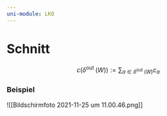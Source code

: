 ```yaml
---
uni-module: LKO
---
```


# Schnitt

$$c\left(\delta^{\text {out }}(W)\right):=\sum_{a \in \delta^{\text {out }}(W)} c_{a}$$

### Beispiel

![[Bildschirmfoto 2021-11-25 um 11.00.46.png]]
